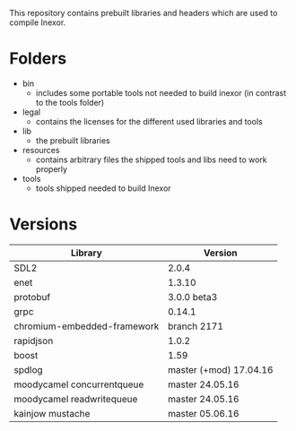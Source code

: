 This repository contains prebuilt libraries and headers
which are used to compile Inexor.



# Folders

* bin
  * includes some portable tools not needed to build inexor (in contrast to the tools folder)
* legal
  * contains the licenses for the different used libraries and tools
* lib
  * the prebuilt libraries
* resources
  * contains arbitrary files the shipped tools and libs need to work properly
* tools
  * tools shipped needed to build Inexor


# Versions

|    Library                   |     Version     |
| ---------------------------- | --------------- |
|    SDL2                      | 2.0.4           |
|    enet                      | 1.3.10          |
|    protobuf                  | 3.0.0 beta3     |
|    grpc                      | 0.14.1          |
|  chromium-embedded-framework | branch 2171     | 
|    rapidjson                 | 1.0.2           |
|    boost                     | 1.59            |
|    spdlog                    | master (+mod) 17.04.16 |
|  moodycamel concurrentqueue  | master 24.05.16 |
|  moodycamel readwritequeue   | master 24.05.16 |
|  kainjow mustache            | master 05.06.16 |